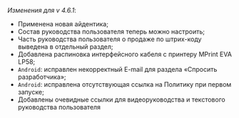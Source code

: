 _Изменения для v 4.6.1_:
- Применена новая айдентика;
- Состав руководства пользователя теперь можно настроить;
- Часть руководства пользователя о продаже по штрих-коду выведена в отдельный раздел;
- Добавлена распиновка интерфейсного кабеля с принтеру MPrint EVA LP58;
- `Android`: исправлен некорректный E-mail для раздела «Спросить разработчика»;
- `Android`: исправлена отсутствующая ссылка на Политику при первом запуске;
- Добавлены очевидные ссылки для видеоруководства и текстового руководства пользователя
